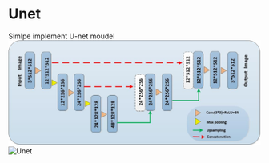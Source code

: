 # Unet
Simlpe implement U-net moudel
![Lite_U_net](https://github.com/alehua/Unet/blob/master/u-net.jpg)
![Unet](https://github.com/alehua/Unet/commit/6474aaeb9236e248b8dbe8614287ba53845c4237)

